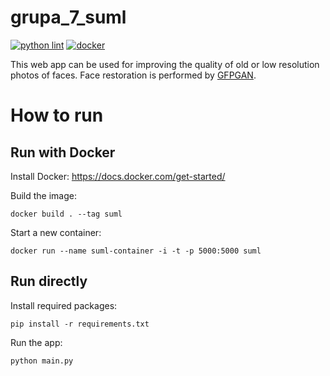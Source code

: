 # grupa_7_suml
[![python lint](https://github.com/s19076/grupa_7_suml/actions/workflows/pylint.yml/badge.svg)](https://github.com/s19076/grupa_7_suml/blob/main/.github/workflows/pylint.yml)
[![docker](https://github.com/s19076/grupa_7_suml/actions/workflows/docker-image.yml/badge.svg)](https://github.com/s19076/grupa_7_suml/blob/main/.github/workflows/docker-image.yml)

This web app can be used for improving the quality of old or
low resolution photos of faces. Face restoration is performed
by [GFPGAN](https://github.com/TencentARC/GFPGAN).

How to run
==========

Run with Docker
---------------

Install Docker: <https://docs.docker.com/get-started/>

Build the image:
```shell script
docker build . --tag suml
```

Start a new container:
```shell script
docker run --name suml-container -i -t -p 5000:5000 suml
```

Run directly
------------

Install required packages:
```shell script
pip install -r requirements.txt
```

Run the app:
```shell script
python main.py
```
